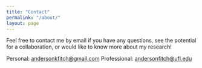 ```yaml
---
title: "Contact"
permalink: "/about/"
layout: page
---
```

Feel free to contact me by email if you have any questions, see the potential for a collaboration, or would like to know more about my research!

Personal: andersonkfitch@gmail.com 
Professional: andersonfitch@ufl.edu
